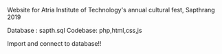 Website for Atria Institute of Technology's annual cultural fest, Sapthrang 2019

Database : sapth.sql
Codebase:  php,html,css,js

Import and connect to database!!

